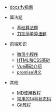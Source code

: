 * [docsify指南](https://docsify.js.org/)

* 算法题
  * [基础算法题](/基础算法题)
  * [力扣简单算法题](/力扣简单算法题)

* 前端知识
  * [微信小程序](/微信小程序)
  * [HTML和CSS基础](/HTML和CSS基础)
  * [Vue基础介绍](/Vue基础介绍)
  * [promise讲义](/promise讲义)

* 其他
  * [MD使用教程](/MD使用教程)
  * [常用的14种状态码](/常用的14种状态码)
  * [Git教程](/Git教程)